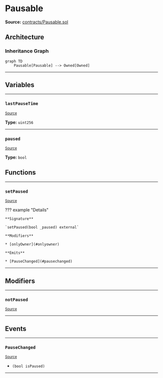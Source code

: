 # Pausable

**Source:** [contracts/Pausable.sol](https://github.com/Synthetixio/synthetix/tree/develop/contracts/Pausable.sol)

## Architecture

### Inheritance Graph

```mermaid
graph TD
    Pausable[Pausable] --> Owned[Owned]
```

---

## Variables

---

### `lastPauseTime`
<sub>[Source](https://github.com/Synthetixio/synthetix/tree/develop/contracts/Pausable.sol#L9)</sub>

**Type:** `uint256`

---

### `paused`
<sub>[Source](https://github.com/Synthetixio/synthetix/tree/develop/contracts/Pausable.sol#L10)</sub>

**Type:** `bool`

## Functions

---

### `setPaused`
<sub>[Source](https://github.com/Synthetixio/synthetix/tree/develop/contracts/Pausable.sol#L22)</sub>

??? example "Details"

    **Signature**

    `setPaused(bool _paused) external`

    **Modifiers**

    * [onlyOwner](#onlyowner)

    **Emits**

    * [PauseChanged](#pausechanged)

---

## Modifiers

---

### `notPaused`
<sub>[Source](https://github.com/Synthetixio/synthetix/tree/develop/contracts/Pausable.sol#L42)</sub>

---

## Events

---

### `PauseChanged`
<sub>[Source](https://github.com/Synthetixio/synthetix/tree/develop/contracts/Pausable.sol#L40)</sub>

- `(bool isPaused)`

---

